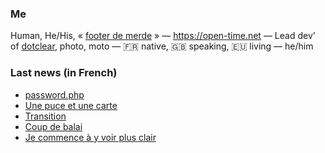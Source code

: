 ### Me

Human, He/His, « [footer de merde](https://open-time.net/post/2013/07/17/La-veritable-histoire-du-Footer-de-merde-) » — https://open-time.net — Lead dev' of [dotclear](https://git.dotclear.org/dev/dotclear), photo, moto — 🇫🇷 native, 🇬🇧 speaking, 🇪🇺 living — he/him

### Last news (in French)

<!-- BLOG-POST-LIST:START -->
- [password.php](https://open-time.net/post/2022/09/25/passwordphp)
- [Une puce et une carte](https://open-time.net/post/2022/09/24/Une-puce-et-une-carte)
- [Transition](https://open-time.net/post/2022/09/23/Transition)
- [Coup de balai](https://open-time.net/post/2022/09/22/Coup-de-balai)
- [Je commence à y voir plus clair](https://open-time.net/post/2022/09/21/Je-commence-a-y-voir-plus-clair)
<!-- BLOG-POST-LIST:END -->
